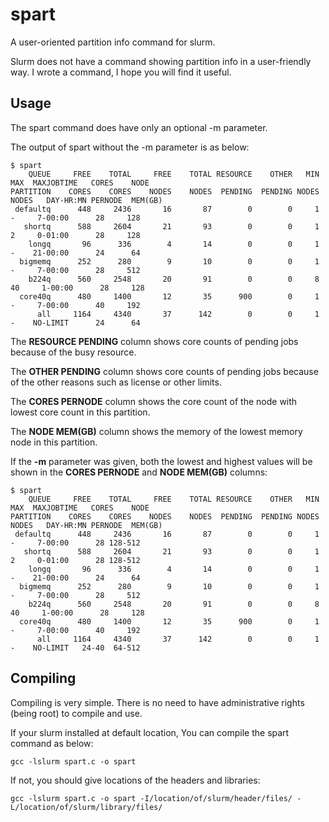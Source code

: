 # spart
A user-oriented partition info command for slurm.

Slurm does not have a command showing partition info in a user-friendly way.
I wrote a command, I hope you will find it useful. 

## Usage
The spart command does have only an optional -m  parameter. 

The output of spart without the -m parameter is as below:

```
$ spart
    QUEUE     FREE    TOTAL     FREE    TOTAL RESOURCE    OTHER   MIN   MAX  MAXJOBTIME   CORES    NODE
PARTITION    CORES    CORES    NODES    NODES  PENDING  PENDING NODES NODES   DAY-HR:MN PERNODE  MEM(GB)
 defaultq      448     2436       16       87        0        0     1     -     7-00:00      28     128
   shortq      588     2604       21       93        0        0     1     2     0-01:00      28     128
    longq       96      336        4       14        0        0     1     -    21-00:00      24      64
  bigmemq      252      280        9       10        0        0     1     -     7-00:00      28     512
    b224q      560     2548       20       91        0        0     8    40     1-00:00      28     128
  core40q      480     1400       12       35      900        0     1     -     7-00:00      40     192
      all     1164     4340       37      142        0        0     1     -    NO-LIMIT      24      64
 ```
 
 The **RESOURCE PENDING** column shows core counts of pending jobs because of the busy resource. 

 The **OTHER PENDING** column shows core counts of pending jobs because of the other reasons such as license or other limits. 

 The **CORES PERNODE** column shows the core count of the node with lowest core count in this partition.

 The **NODE MEM(GB)** column shows the memory of the lowest memory node in this partition.

 If the **-m** parameter was given, both the lowest and highest values will be shown in the **CORES PERNODE** and **NODE MEM(GB)** columns:

```
$ spart
    QUEUE     FREE    TOTAL     FREE    TOTAL RESOURCE    OTHER   MIN   MAX  MAXJOBTIME   CORES    NODE
PARTITION    CORES    CORES    NODES    NODES  PENDING  PENDING NODES NODES   DAY-HR:MN PERNODE  MEM(GB)
 defaultq      448     2436       16       87        0        0     1     -     7-00:00      28 128-512
   shortq      588     2604       21       93        0        0     1     2     0-01:00      28 128-512
    longq       96      336        4       14        0        0     1     -    21-00:00      24      64
  bigmemq      252      280        9       10        0        0     1     -     7-00:00      28     512
    b224q      560     2548       20       91        0        0     8    40     1-00:00      28     128
  core40q      480     1400       12       35      900        0     1     -     7-00:00      40     192
      all     1164     4340       37      142        0        0     1     -    NO-LIMIT   24-40  64-512
 ```

 
 ## Compiling

 Compiling is very simple. There is no need to have administrative rights (being root) to compile and use.

 If your slurm installed at default location, You can compile the spart command as below:

 ```gcc -lslurm spart.c -o spart```

 If not, you should give locations of the headers and libraries:

 ```gcc -lslurm spart.c -o spart -I/location/of/slurm/header/files/ -L/location/of/slurm/library/files/```
 

